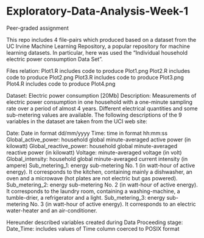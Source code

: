 # Exploratory-Data-Analysis-Week-1
Peer-graded assignment

This repo includes 4 file-pairs which produced based on a dataset from the UC Irvine Machine Learning Repository, a popular repository for machine learning datasets. In particular, here was used the “Individual household electric power consumption Data Set”.

Files relation:
Plot1.R includes code to produce Plot1.png
Plot2.R includes code to produce Plot2.png
Plot3.R includes code to produce Plot3.png
Plot4.R includes code to produce Plot4.png

Dataset: Electric power consumption [20Mb]
Description: Measurements of electric power consumption in one household with a one-minute sampling rate over a period of almost 4 years. Different electrical quantities and some sub-metering values are available.
The following descriptions of the 9 variables in the dataset are taken from the UCI web site:

Date: Date in format dd/mm/yyyy
Time: time in format hh:mm:ss
Global_active_power: household global minute-averaged active power (in kilowatt)
Global_reactive_power: household global minute-averaged reactive power (in kilowatt)
Voltage: minute-averaged voltage (in volt)
Global_intensity: household global minute-averaged current intensity (in ampere)
Sub_metering_1: energy sub-metering No. 1 (in watt-hour of active energy). It corresponds to the kitchen, containing mainly a dishwasher, an oven and a microwave (hot plates are not electric but gas powered).
Sub_metering_2: energy sub-metering No. 2 (in watt-hour of active energy). It corresponds to the laundry room, containing a washing-machine, a tumble-drier, a refrigerator and a light.
Sub_metering_3: energy sub-metering No. 3 (in watt-hour of active energy). It corresponds to an electric water-heater and an air-conditioner.

Hereunder described variables created during Data Proceeding stage:
Date_Time: includes values of Time column coerced to POSIX format
